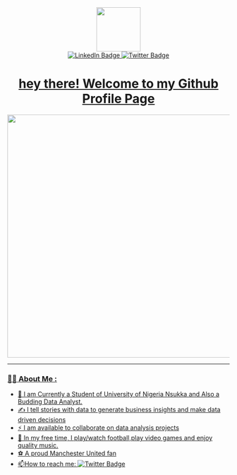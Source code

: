 <div id="header" align="center">
  <img src="https://encrypted-tbn0.gstatic.com/images?q=tbn:ANd9GcTTDj_gd82oLfW5fDwNHi6VYjwXDwzpkx_ygw&usqp=CAU" width="100"/>
</div>
<div id="badges" align="center">
  <a href="https://linkedin.com/in/odo-emmanuel-663447235">
    <img src="https://img.shields.io/badge/LinkedIn-blue?style=for-the-badge&logo=linkedin&logoColor=white" alt="LinkedIn Badge"/>
  </a>
  <a href="https://twitter.com/BaldMAJOR">
    <img src="https://img.shields.io/badge/Twitter-blue?style=for-the-badge&logo=twitter&logoColor=white" alt="Twitter Badge"/>
<h1>
  hey there! Welcome to my Github Profile Page
</h1>
</div>

<div align="center">
  <img src="https://media-exp1.licdn.com/dms/image/C4D2DAQGsSRO7ypWVgQ/profile-treasury-image-shrink_1280_1280/0/1662023055184?e=1662631200&v=beta&t=p3zDz2MiLnOOAzT5Wz0j7wide_IxPFTtWXmzdKoT_zw" width="550" height="550"/>
</div>

---
### :man_technologist: About Me :
- 🥑 I am Currently a Student of University of Nigeria Nsukka and Also a Budding Data Analyst.
- ✍️ I tell stories with data to generate business insights and make data driven decisions 
- ⚡ I am available to collaborate on data analysis projects
- 🚴 In my free time, I play/watch football,play video games and enjoy quality music.
- ⚽ A proud Manchester United fan
- :mailbox:How to reach me: [![Twitter Badge](https://img.shields.io/badge/Twitter-blue?style=for-the-badge&logo=twitter&logoColor=white)](https://twitter.com/BaldMAJOR)
